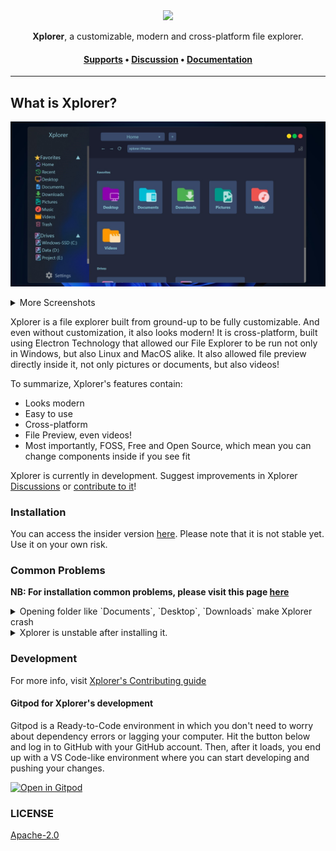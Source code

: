 <div align="center">
<img height=100 src="https://repository-images.githubusercontent.com/360936748/a0855a00-bb4a-11eb-8e22-5f868d7b5f66" />
</div>

<p align="center"><span><b>Xplorer</b>, a customizable, modern and cross-platform file explorer.</span></p>
<h4 align="center"><span><a href="https://xplorer.vercel.app/community/support/">Supports</a></span> • <span><a href="https://github.com/kimlimjustin/xplorer/discussions">Discussion</a></span> • <span><a href="https://xplorer.vercel.app">Documentation</a></span></h4>

---

## What is Xplorer?

![Demo](docs/static/img/Xplorer%20win.png)

<details>
<summary>
More Screenshots
</summary>

![Demo](docs/static/img/Xplorer%20linux.png)
![Demo](docs/static/img/Xplorer%20mac.png)

</details>

Xplorer is a file explorer built from ground-up to be fully customizable. And even without customization, it also looks modern!
It is cross-platform, built using Electron Technology that allowed our File Explorer to be run not only in Windows, but also Linux and MacOS alike.
It also allowed file preview directly inside it, not only pictures or documents, but also videos!

To summarize, Xplorer's features contain:

-   Looks modern
-   Easy to use
-   Cross-platform
-   File Preview, even videos!
-   Most importantly, FOSS, Free and Open Source, which mean you can change components inside if you see fit

Xplorer is currently in development. Suggest improvements in Xplorer [Discussions](https://github.com/kimlimjustin/xplorer/discussions/) or [contribute to it](https://xplorer.vercel.app/community/Contributing/)!

### Installation

You can access the insider version [here](https://github.com/kimlimjustin/xplorer/releases). Please note that it is not stable yet. Use it on your own risk.

### Common Problems

**NB: For installation common problems, please visit this page [here](https://xplorer.vercel.app/docs/install/#common-problems)**

<details>
<summary>
Opening folder like `Documents`, `Desktop`, `Downloads` make Xplorer crash
</summary>

Disable the [`Extract exe file icon and make it as preview`](https://xplorer.vercel.app/docs/guides/setting/#extract-exe-file-icon-and-make-it-a-preview) setting

</details>
<details>
<summary>
Xplorer is unstable after installing it.
</summary>
Simply restart, Xplorer will fix itself, if it doesn't, please address an issue over h[here](https://github.com/kimlimjustin/xplorer/issues)

</details>

### Development

For more info, visit [Xplorer's Contributing guide](https://xplorer.vercel.app/community/Contributing)

#### Gitpod for Xplorer's development

Gitpod is a Ready-to-Code environment in which you don't need to worry about dependency errors or lagging your computer. Hit the button below and log in to GitHub with your GitHub account. Then, after it loads, you end up with a VS Code-like environment where you can start developing and pushing your changes.

[![Open in Gitpod](https://gitpod.io/button/open-in-gitpod.svg)](https://gitpod.io/#/https://github.com/kimlimjustin/xplorer)

### LICENSE

[Apache-2.0](https://github.com/kimlimjustin/xplorer/blob/master/LICENSE)
